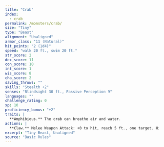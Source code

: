 ```yaml
---
title: "Crab"
index:
  - crab
permalink: /monsters/crab/
size: "Tiny"
type: "Beast"
alignment: "Unaligned"
armor_class: "11 (Natural)"
hit_points: "2 (1d4)"
speed: "walk 20 ft., swim 20 ft."
str_score: 2
dex_score: 11
con_score: 10
int_score: 1
wis_score: 8
cha_score: 2
saving_throws: ""
skills: "Stealth +2"
senses: "Blindsight 30 ft., Passive Perception 9"
languages: ""
challenge_rating: 0
xp: 10
proficiency_bonus: "+2"
traits: |
  **Amphibious.** The crab can breathe air and water.
actions: |
  **Claw.** Melee Weapon Attack: +0 to hit, reach 5 ft., one target. Hit: 1 bludgeoning damage.
excerpt: "Tiny Beast, Unaligned"
source: "Basic Rules"
---
```

